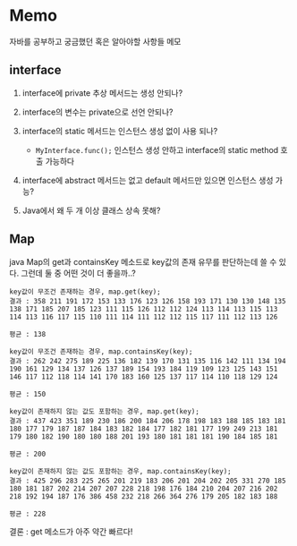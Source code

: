 # Memo

자바를 공부하고 궁금했던 혹은 알아야할 사항들 메모

## interface

1. interface에 private 추상 메서드는 생성 안되나?

1. interface의 변수는 private으로 선언 안되나?

1. interface의 static 메서드는 인스턴스 생성 없이 사용 되나?
    - `MyInterface.func();` 인스턴스 생성 안하고 interface의 static method 호출 가능하다

1. interface에 abstract 메서드는 없고 default 메서드만 있으면 인스턴스 생성 가능?

1. Java에서 왜 두 개 이상 클래스 상속 못해?


## Map


java Map의 get과 containsKey 메소드로 key값의 존재 유무를 판단하는데 쓸 수 있다. 그런데 둘 중 어떤 것이 더 좋을까..?


    key값이 무조건 존재하는 경우, map.get(key);
    결과 : 358 211 191 172 153 133 176 123 126 158 193 171 130 130 148 135 138 171 185 207 185 123 111 115 126 112 112 124 113 114 113 115 113 114 113 116 117 115 110 111 114 111 112 112 115 117 111 112 113 126 

    평균 : 138

    key값이 무조건 존재하는 경우, map.containsKey(key);
    결과 : 262 242 275 189 225 136 182 139 170 131 135 116 142 111 134 194 190 161 129 134 137 126 137 189 154 193 184 119 109 123 125 143 151 146 117 112 118 114 141 170 183 160 125 137 117 114 110 118 129 124 

    평균 : 150

    key값이 존재하지 않는 값도 포함하는 경우, map.get(key);
    결과 : 437 423 351 189 230 186 200 184 206 178 198 183 188 185 183 181 180 177 179 187 187 184 183 182 184 177 182 181 177 199 249 213 181 179 180 182 190 180 180 188 201 193 180 181 181 181 190 184 185 181 

    평균 : 200

    key값이 존재하지 않는 값도 포함하는 경우, map.containsKey(key);
    결과 : 425 296 283 225 265 201 219 183 206 201 204 202 205 331 270 185 180 181 187 202 214 207 207 228 218 198 176 184 210 204 207 216 202 218 192 194 187 176 386 458 232 218 266 364 276 179 205 182 183 188 

    평균 : 228


결론 : get 메소드가 아주 약간 빠르다!